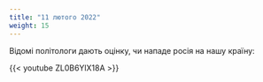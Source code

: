 ```yaml
---
title: "11 лютого 2022"
weight: 15
---
```

Відомі політологи дають оцінку, чи нападе росія на нашу країну:

{{< youtube ZL0B6YlX18A  >}}